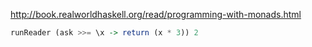 
http://book.realworldhaskell.org/read/programming-with-monads.html

```Haskell
runReader (ask >>= \x -> return (x * 3)) 2
```

